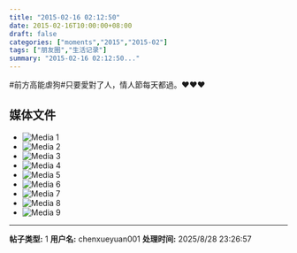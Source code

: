 ```yaml
---
title: "2015-02-16 02:12:50"
date: 2015-02-16T10:00:00+08:00
draft: false
categories: ["moments","2015","2015-02"]
tags: ["朋友圈","生活记录"]
summary: "2015-02-16 02:12:50..."
---
```


#前方高能虐狗#只要愛對了人，情人節每天都過。❤️❤️❤️

## 媒体文件

- ![Media 1](/Moments/photos/2015-02-16/201502160212500.jpg)
- ![Media 2](/Moments/photos/2015-02-16/201502160212501.jpg)
- ![Media 3](/Moments/photos/2015-02-16/201502160212502.jpg)
- ![Media 4](/Moments/photos/2015-02-16/201502160212503.jpg)
- ![Media 5](/Moments/photos/2015-02-16/201502160212504.jpg)
- ![Media 6](/Moments/photos/2015-02-16/201502160212505.jpg)
- ![Media 7](/Moments/photos/2015-02-16/201502160212506.jpg)
- ![Media 8](/Moments/photos/2015-02-16/201502160212507.jpg)
- ![Media 9](/Moments/photos/2015-02-16/201502160212508.jpg)

---

**帖子类型:** 1
**用户名:** chenxueyuan001
**处理时间:** 2025/8/28 23:26:57